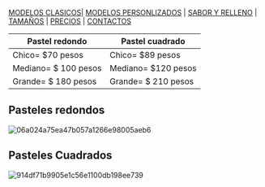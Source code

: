 [MODELOS CLASICOS](./MODELOS_CLASICOS.md)| [MODELOS PERSONLIZADOS](./MODELOS_PERSONALIZADOS.md) | [SABOR Y RELLENO](./SABOR_Y_RELLENO.md) | [TAMAÑOS](./TAMAÑOS.md) | [PRECIOS](./PRECIOS.md) | [CONTACTOS](./CONTACTOS.md)

| Pastel redondo |  Pastel cuadrado|
|----------------|----------------|
| Chico=  $70 pesos | Chico= $89 pesos |
| Mediano= $ 100 pesos | Mediano= $120 pesos | 
| Grande= $ 180 pesos | Grande= $ 210 pesos | 

## Pasteles redondos 

![06a024a75ea47b057a1266e98005aeb6](https://user-images.githubusercontent.com/99769850/158872583-c8497dea-46c5-457e-8509-4099a8fbdd68.jpg)

## Pasteles Cuadrados 

![914df71b9905e1c56e1100db198ee739](https://user-images.githubusercontent.com/99769850/158872884-3b3d0cb3-e126-4f1a-b5d5-e9b02b8d372c.jpg)

